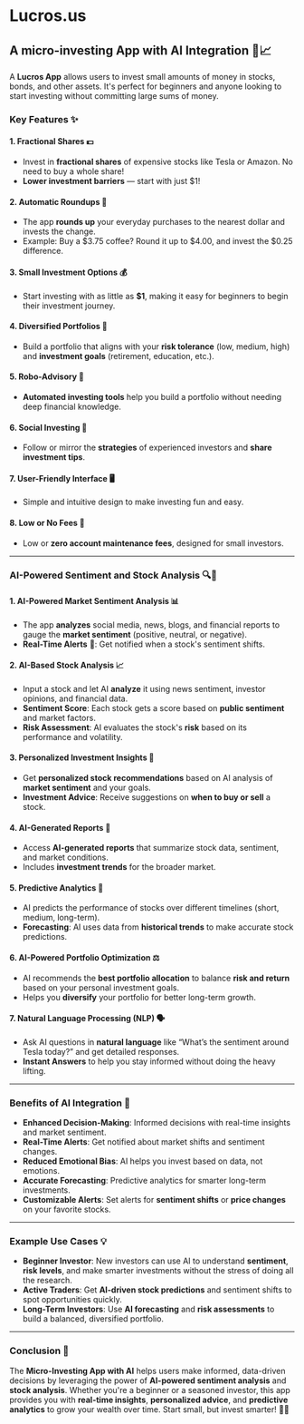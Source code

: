 # Lucros.us
## A micro-investing App with AI Integration 🚀📈

A **Lucros App** allows users to invest small amounts of money in stocks, bonds, and other assets. It's perfect for beginners and anyone looking to start investing without committing large sums of money. 

### Key Features ✨

#### 1. **Fractional Shares** 💵
   - Invest in **fractional shares** of expensive stocks like Tesla or Amazon. No need to buy a whole share!
   - **Lower investment barriers** — start with just $1!

#### 2. **Automatic Roundups** 🔄
   - The app **rounds up** your everyday purchases to the nearest dollar and invests the change. 
   - Example: Buy a $3.75 coffee? Round it up to $4.00, and invest the $0.25 difference.

#### 3. **Small Investment Options** 💰
   - Start investing with as little as **$1**, making it easy for beginners to begin their investment journey.

#### 4. **Diversified Portfolios** 🧳
   - Build a portfolio that aligns with your **risk tolerance** (low, medium, high) and **investment goals** (retirement, education, etc.).

#### 5. **Robo-Advisory** 🤖
   - **Automated investing tools** help you build a portfolio without needing deep financial knowledge.

#### 6. **Social Investing** 👥
   - Follow or mirror the **strategies** of experienced investors and **share investment tips**.

#### 7. **User-Friendly Interface** 🖥️
   - Simple and intuitive design to make investing fun and easy.

#### 8. **Low or No Fees** 💸
   - Low or **zero account maintenance fees**, designed for small investors.

---

### **AI-Powered Sentiment and Stock Analysis** 🔍🤖

#### 1. **AI-Powered Market Sentiment Analysis** 📊
   - The app **analyzes** social media, news, blogs, and financial reports to gauge the **market sentiment** (positive, neutral, or negative).
   - **Real-Time Alerts** 🚨: Get notified when a stock's sentiment shifts.

#### 2. **AI-Based Stock Analysis** 📈
   - Input a stock and let AI **analyze** it using news sentiment, investor opinions, and financial data.
   - **Sentiment Score**: Each stock gets a score based on **public sentiment** and market factors.
   - **Risk Assessment**: AI evaluates the stock's **risk** based on its performance and volatility.

#### 3. **Personalized Investment Insights** 🔮
   - Get **personalized stock recommendations** based on AI analysis of **market sentiment** and your goals.
   - **Investment Advice**: Receive suggestions on **when to buy or sell** a stock.

#### 4. **AI-Generated Reports** 📄
   - Access **AI-generated reports** that summarize stock data, sentiment, and market conditions.
   - Includes **investment trends** for the broader market.

#### 5. **Predictive Analytics** 🧠
   - AI predicts the performance of stocks over different timelines (short, medium, long-term).
   - **Forecasting**: AI uses data from **historical trends** to make accurate stock predictions.

#### 6. **AI-Powered Portfolio Optimization** ⚖️
   - AI recommends the **best portfolio allocation** to balance **risk and return** based on your personal investment goals.
   - Helps you **diversify** your portfolio for better long-term growth.

#### 7. **Natural Language Processing (NLP)** 🗣️
   - Ask AI questions in **natural language** like “What’s the sentiment around Tesla today?” and get detailed responses.
   - **Instant Answers** to help you stay informed without doing the heavy lifting.

---

### **Benefits of AI Integration** 🎯

- **Enhanced Decision-Making**: Informed decisions with real-time insights and market sentiment.
- **Real-Time Alerts**: Get notified about market shifts and sentiment changes.
- **Reduced Emotional Bias**: AI helps you invest based on data, not emotions.
- **Accurate Forecasting**: Predictive analytics for smarter long-term investments.
- **Customizable Alerts**: Set alerts for **sentiment shifts** or **price changes** on your favorite stocks.

---

### **Example Use Cases** 💡

- **Beginner Investor**: New investors can use AI to understand **sentiment**, **risk levels**, and make smarter investments without the stress of doing all the research.
- **Active Traders**: Get **AI-driven stock predictions** and sentiment shifts to spot opportunities quickly.
- **Long-Term Investors**: Use **AI forecasting** and **risk assessments** to build a balanced, diversified portfolio.

---

### Conclusion 🎉

The **Micro-Investing App with AI** helps users make informed, data-driven decisions by leveraging the power of **AI-powered sentiment analysis** and **stock analysis**. Whether you're a beginner or a seasoned investor, this app provides you with **real-time insights**, **personalized advice**, and **predictive analytics** to grow your wealth over time. Start small, but invest smarter! 🌱💼

